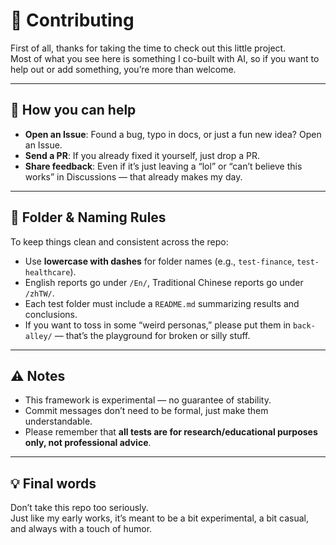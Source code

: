 # 🤝 Contributing

First of all, thanks for taking the time to check out this little project.  
Most of what you see here is something I co-built with AI, so if you want to help out or add something, you’re more than welcome.  

---

## 📌 How you can help
- **Open an Issue**: Found a bug, typo in docs, or just a fun new idea? Open an Issue.  
- **Send a PR**: If you already fixed it yourself, just drop a PR.  
- **Share feedback**: Even if it’s just leaving a “lol” or “can’t believe this works” in Discussions — that already makes my day.  

---

## 📂 Folder & Naming Rules
To keep things clean and consistent across the repo:  
- Use **lowercase with dashes** for folder names (e.g., `test-finance`, `test-healthcare`).  
- English reports go under `/En/`, Traditional Chinese reports go under `/zhTW/`.  
- Each test folder must include a `README.md` summarizing results and conclusions.  
- If you want to toss in some “weird personas,” please put them in `back-alley/` — that’s the playground for broken or silly stuff.  

---

## ⚠️ Notes
- This framework is experimental — no guarantee of stability.  
- Commit messages don’t need to be formal, just make them understandable.  
- Please remember that **all tests are for research/educational purposes only, not professional advice**.  

---

## 💡 Final words
Don’t take this repo too seriously.  
Just like my early works, it’s meant to be a bit experimental, a bit casual, and always with a touch of humor.  
